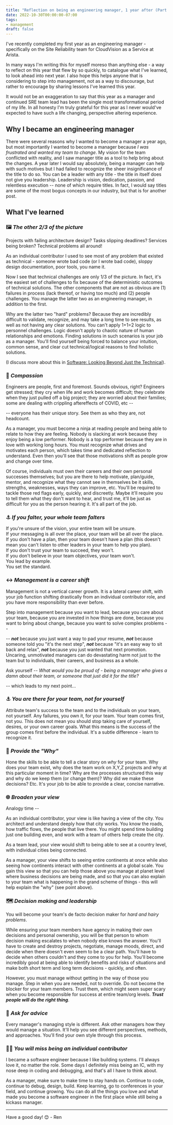```yaml
---
title: "Reflection on being an engineering manager, 1 year after (Part 1)"
date: 2022-10-30T00:00:00-07:00
tags:
- management
draft: false
---
```


I've recently completed my first year as an engineering manager - specifically on the Site Reliability team for CloudVision as a Service at Arista. 

In many ways I'm writing this for myself moreso than anything else - a way to reflect on this year that flew by so quickly, to catalogue what I've learned, to look ahead into next year. I also hope this helps anyone that is considering to step into management, not as a way to discourage, but rather to encourage by sharing lessons I've learned this year.

It would not be an exaggeration to say that this year as a manager and continued SRE team lead has been the single most transformational period of my life. In all honesty I'm truly grateful for this year as I never would've expected to have such a life changing, perspective altering experience.

## Why I became an engineering manager
 
There were several reasons why I wanted to become a manager a year ago, but most importantly I wanted to become a manager because  _I was frustrated and wanted my team to change_. My vision for the team conflicted with reality, and I saw manager title as a tool to help bring about the changes. A year later I would say absolutely, being a manager can help with such motives but I had failed to recognize the sheer insignificance of the title to do so. You can be a leader with any title - the title in itself does not give you leadership. Leadership is vision, dedication, passion, and relentless execution -- none of which require titles. In fact, I would say titles are some of the most bogus concepts in our industry, but that is for another post.

## What I've learned
### 🖼️ _The other 2/3 of the picture_
Projects with failing architecture design? Tasks slipping deadlines? Services being broken? Technical problems all around!

As an individual contributor I used to see most of any problem that existed as technical - someone wrote bad code (or I wrote bad code), sloppy design documentation, poor tools, you name it.

Now I see that technical challenges are only 1/3 of the picture. In fact, it's the easiest set of challenges to fix because of the deterministic outcomes of technical solutions. The other components that are not as obvious are (1) failures in process (lack thereof, or having too much) and (2) people challenges. You manage the latter two as an engineering manager, in addition to the first. 

Why are the latter two "hard" problems? Because they are incredibly difficult to validate, recognize, and may take a long time to see results, as well as not having any clear solutions. You can't apply 1+1=2 logic to personnel challenges. Logic doesn't apply to chaotic nature of human relationships and emotions. Finding solutions in such scenarios is your job as a manager. You'll find yourself being forced to balance your intuition, common sense, and clear cut technical/logical reasons to find holistic solutions.

(I discuss more about this in [Software: Looking Beyond Just the Technical](https://pid.ren/posts/software-looking-beyond-just-the-technical/)). 

### 🫶 _Compassion_
Engineers are people, first and foremost. Sounds obvious, right? Engineers get stressed; they cry when life and work becomes difficult; they celebrate when they just pulled off a big project; they are worried about their families; some are dealing with crippling aftereffects of COVID, etc --

-- everyone has their unique story. See them as who they are, not headcount. 

As a manager, you must become a ninja at reading people and being able to relate to how they are feeling. Nobody is slacking at work because they enjoy being a low performer. Nobody is a top performer because they are in love with working long hours. You must recognize what drives and motivates each person, which takes time and dedicated reflection to understand. Even then you'll see that those motivations shift as people grow and change over time. 

Of course, individuals must own their careers and their own personal successes themselves; but you are there to help motivate, plan/guide, mentor, and recognize what they cannot see in themselves be it skills, strengths, weaknesses, ways they can improve, etc. You'll be required to tackle those red flags early, quickly, and discreetly. Maybe it'll require you to tell them what they don't want to hear, and trust me, it'll be just as difficult for you as the person hearing it. It's all part of the job.

### ⚓ _If you falter, your whole team falters_
If you're unsure of the vision, your entire team will be unsure.  
If your messaging is all over the place, your team will be all over the place.  
If you don't have a plan, then your team doesn't have a plan (this doesn't mean you can't listen to other leaders in your team to help you plan).   
If you don't trust your team to succeed, they won't.   
If you don't believe in your team objectives, your team won't.   
You lead by example.  
You set the standard. 

### ↔️ _Management is a career shift_
Management is not a vertical career growth. It is a lateral career shift, with your job function shifting drastically from an individual contributor role, and you have more responsibility than ever before.

Step into management because you want to lead, because you care about your team, because you are invested in how things are done, because you want to bring about change, because you want to solve complex problems -- 

-- ***not*** because you just want a way to pad your resume, ***not*** because someone told you "it's the next step", ***not*** because "it's an easy way to sit back and relax", ***not*** because you just wanted that next promotion. Uncaring, unmotivated managers can do devastating harm not just to the team but to individuals, their careers, and business as a whole.

Ask yourself --  _What would you be proud of - being a manager who gives a damn about their team, or someone that just did it for the title?_

-- which leads to my next point...

### ⚓ _You are there for your team, not for yourself_
Attribute team's success to the team and to the individuals on your team, not yourself. Any failures, you own it, for your team. Your team comes first, not you. This does not mean you should stop taking care of yourself, desires, or your own career goals. What this means is the success of the group comes first before the individual. It's a subtle difference - learn to recognize it. 

### 🧭  _Provide the "Why"_
Hone the skills to be able to tell a clear story on _why_ for your team. Why does your team exist, why does the team work on X,Y,Z projects and why at this particular moment in time? Why are the processes structured this way and why do we keep them (or change them)? Why did we make these decisions? Etc. It's your job to be able to provide a clear, concise narrative.

### 🌐 _Broaden your view_
Analogy time --

As an individual contributor, your view is like having a view of the city. You architect and understand deeply how that city works. You know the roads, how traffic flows, the people that live there. You might spend time building just one building even, and work with a team of others help create the city.

As a team lead, your view would shift to being able to see at a country level, with individual cities being connected.

As a manager, your view shifts to seeing entire continents at once while also seeing how continents interact with other continents at a global scale. You gain this view so that you can help those above you manage at planet level where business decisions are being made, and so that you can also explain to your team what is happening in the grand scheme of things - this will help explain the "why" (see point above).


### 🗺️ _Decision making and leadership_
You will become your team's de facto decision maker for _hard and hairy problems_. 

While ensuring your team members have agency in making their own decisions and personal ownership, you will be that person to whom decision making escalates to when nobody else knows the answer. You'll have to create and destroy projects, negotiate, manage moods, direct, and decide when there doesn't even seem to be a clear path. You'll have to decide when others couldn't and they come to you for help. You'll become incredibly good at being able to identify benefits and risks of situations and make both short term and long term decisions - quickly, and often.  

However, you must manage without getting in the way of those you manage. Step in when you are needed, not to override. Do not become the blocker for your team members. Trust them, which might seem super scary when you become responsible for success at entire team/org levels. ***Trust people will do the right thing***.


### 🤔 _Ask for advice_
Every manager's managing style is different. Ask other managers how they would manage a situation. It'll help you see different perspectives, methods, and approaches. You'll find your own style through this process.

### 👩‍💻 _You will miss being an individual contributor_
I became a software engineer because I like building systems. I'll always love it, no matter the role. Some days I definitely miss being an IC, with my nose deep in coding and debugging, and that's all I have to think about.

As a manager, make sure to make time to stay hands on. Continue to code, continue to debug, design, build. Keep learning, go to conferences in your field, and continue growing. You can do all the things you love and what made you become a software engineer in the first place while still being a kickass manager.

---
Have a good day! 😊 - Ren
